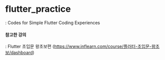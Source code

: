 # flutter_practice
: Codes for Simple Flutter Coding Experiences

#### 참고한 강의 
: Flutter 초입문 왕초보편 (https://www.inflearn.com/course/플러터-초입문-왕초보/dashboard)
